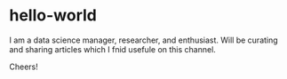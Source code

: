 # hello-world

I am a data science manager, researcher, and enthusiast. Will be curating and sharing articles which I fnid usefule on this channel.

Cheers!
